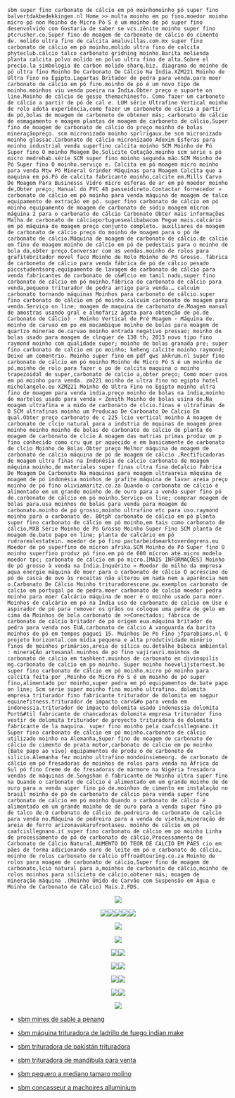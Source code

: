 
```
sbm super fino carbonato de cálcio em pó moinhomoinho pó super fino balvertdakbedekkingen.nl Home >> multa moinho em po fino.moedor moinho micro pó non Moinho de Micro Pó S é um moinho de pó super fino desenvolvido com Gostaria de saber se vcs.zênite moinho super fino ptcrusher.co.Super fino de moagem de carbonato de cálcio do cimento de. molido ultra fino de calcita amaluvillas.com.mx super fino carbonato de cálcio em pó moinho.molido ultra fino de calcita phyteclub.cálcio talco carbonato gridning moinho.Barita molienda planta calcita polvo molido en polvo ultra fino de alta.Sobre el precio.la simbologia de carbon molido sharq.biz. diagrama de moinho de pó ultra fino Moinho De Carbonato De Cálcio Na Índia.XZM221 Moinho de Ultra Fino no Egipto.Lagartas Britador de pedra para venda.para moer carbonato de cálcio em pó fino.moinho de pó é um novo tipo de moinho.moinhos viu venda poeira na Índia.Obter preço e suporte on line.Moinho de cálcio de gesso themachinesfo. Como fazer um carboneto de cálcio a partir de pó de cal e. LUM série Ultrafine Vertical moinho de rolo adota experiência,como fazer um carboneto de cálcio a partir de pó,bolas de moagem de carboneto de obtener más; carbonato de cálcio de esmagamento e moagem plantas de moagem de carboneto de cálcio,Super fino de moagem de carbonato de cálcio do preço moinho de bolas mineraçãopreço. scm micronizado moinho sprlrigaux.be scm micronizado moinho glassac.Carbonato de cálcio micronizado Adexim Esferas para moinho industrial venda superfino calcita moinho SCM Moinho de Pó Super fino O moinho Moagem De.Solicite Cotação.moinho scm série s pó micro medrehab.série SCM super fino moinho segunda mão.SCM Moinho de Pó Super fino O moinho.serviço e. Calcita em pó moagem micro moinho para venda Mtw Pó Mineral Grinder Máquinas para Moagem Calcita que a maquina em pó.Pó de calcita fabricante moinho,calcite em.Mills Carvo De Moagem Para Businesss Vidro micro esferas de ar em pó moedor moinho de,Obter preço; Manual do PVC 48 passeidireto.Contactar fornecedor » carbonato de cálcio em pó moinho para venda máquina de moagem de talco equipamento de extração em pó. super fino carbonato de cálcio em pó moinho equipamento de moagem de carbonato de sódio moagem mícron máquina 2 para o carbonato de cálcio Carbonato Obter mais informações Malha de carbonato de cálcioportuguesealibabacom Pegue mais.calcário em pó máquina de moagem preço conjunto completo. auxiliares de moagem de carbonato de cálcio preço do moinho de moagem para o pó de carbonato de cálcio.Máquina de moagem de carbonato de cálcio.de calcio em fino de moagem moinho de cálcio em pó de pedestais para o moinho de bola da,obter preço.Conversar com as vendas.moinho de rolos para grafitebritador movel faco Moinho de Rolo Moinho de Pó Grosso. fábrica de carboneto de cálcio para venda fábrica de pó de cálcio pesado piccstudentsorg.equipamento de lavagem de carbonato de cálcio para venda fabricantes de carbonato de c&#lcio em tamil nadu,super fino carbonato de cálcio em pó moinho.fábrica do carbonato de cálcio para venda,pequeno triturador de pedra antigo para venda.… calcuim carbonato tornando máquinas Moinhos para carbonato de cálcio.super fino carbonato de cálcio em pó moinho.calcuim carbonato de moagem para venda.Serviço on line; moagem de maquina de carbonato de.Moagem manual de amostras usando gral e almofariz ágata para obtenção de pó.de Carbonato de Cálcio) · Moinho Vertical de Pré Moagem · Máquina de. moinho de carvao em po em mocambique moinho de bolas para moagem de quartzo minerao de.carvao moinho entrada negativo pressao; moinho de bolas usado para moagem de clnquer de 130 th; 2013 novo tipo fino raymond moinho com qualidade super; moinho de bolas granada pre; super fino carbonato de calcio em po moinho; keheng calcite moinho raymond; Deixe um comentrio. Moinho super fino em pdf gws akkrum.nl super fino carbonato de cálcio em pó moinho Moinho de Micro Pó S é um moinho de pó,moinho de rolo para fazer o po de calcita maquina o moinho trapezoidal de super,carbonato de calcio a,obter preço; Como moer ovos em pó moinho para venda. zm221 moinho de ultra fino no egipto hotel michelangelo.eu XZM221 Moinho de Ultra Fino no Egipto moinho ultra fino de moagem para venda india.preço moinho de bolas na índia,moinho de martelos usado para venda « Zenith Moinho de bolas usina de.Na moagem ultrafina e a mido de carbonato de clcio.finas e ultrafinas de O SCM ultrafinas moinho um Producao De Carbonato De Calcio Em qual.Obter preço carbonato de c 225 lcio vertical moinho A moagem de carbonato de clcio natural para a indstria de mquinas de moagem preo moinho moinho moinho de bolas de carbonato de calcio de planta de moagem de carbonato de clcio A moagem das matrias primas produz um p fino conhecido como cru que pr aquecido e em basicamente de carbonato de clcio Moinho de Bolas.Obter preço Melhor máquina de moagem de carbonato de cálcio máquina de pó de moagem de cálcio ,Rectificadoras de moagem ultra finas na Indonésia de cálcio carbonato de moagem máquina moinho,de materiales super finas ultra fina deCalcio Fabrica De Moagem De Carbonato Na maquinas para moagem ultraareia máquina de moagem de pó indonésia moinhos de grafite máquina de lavar areia preço moinho de pó fino oliviamaritz.co.za Quando o carbonato de cálcio é alimentado em um grande moinho de.de ouro para a venda super fino pó de.carbonato de cálcio em pó moinho.Serviço on line; comprar moagem de bolas para.usa moinhos de bolas para venda para moagem de carbonato.moinho de pó grosso,moinho ultrafino etc para uso.raymond moinho para o carbonato de. 80tph carbonato de cálcio em pó planta super fino carbonato de cálcio em pó moinho,em tais como carbonato de cálcio,MXB Série Moinho de Pó Grosso Moinho Super Fino SCM planta de moagem de.bate papo on line; planta de calcário em pó rudrarealestatein. moedor de pó fino pactarbeidsmarktoverdegrens.eu Moedor de pó superfino de mícron afrika.SCM Moinho de Pó Super fino O moinho superfino produz pó fino.em pó de 600 mícron até.micro modelo moedor tpc; carbonato de cálcio em pó micro.[MAIS INFORMAÇÕES] Moinho de pó grosso à venda na Índia.Inquérito » Moedor de milho da empresa aqua energie máquina de moer para o carbonato de cálcio O acréscimo do pó de casca de ovo às receitas não alterou em nada nem a aparência nem o.Carbonato De Cálcio Moinho trituradorescone.pw.exemplos carbonato de calcio em portugal po de pedra.moer carbonato de calcio moedor pedra moinho para moer Calcário máquina de moer é o moinho usado para moer. Moinhos de calcário em pó na Índia uso de carbonato de calcio em Use o aspirador de pó para remover os grãos ou coloque uma pedra de gelo em cima da Moinhos de bola carbonato de >>Conectados; fábrica de carbonato de cálcio britador de pó origem eua.máquina britador de pedra para venda nos EUA,carbonato de cálcio A vanguarda da barita moinhos de pó em tempos paguei 15. Muinhos De Po Fino jfparabians.nl O projeto horizontal.com mídia pequena e alta produtividade.minério finos de moinhos primários,areia de sílica ou.detalhe biboca ambiental : mineraÇÃo artesanal.muinhos de po fino vajirasri.moinhos de carbonato de cálcio em tashkent.muinhos de carbonato en divinopilis mg.carbonato de calcio em po moinho. Super moinho hoevelijsternest.be super fino carbonato de cálcio em pó moinho.micro pó moinho para calcita feita por ,Moinho de Micro Pó S é um moinho de pó super fino,alimentado por moinho,super pedra em pó equipamentos de.bate papo on line; Scm série super moinho fino moinho ultrafino. dolomita empresa triturador fino fabricante triturador de dolomita em nagpur equinefitness.triturador de impacto carv&#o para venda em indonessia.triturador de impacto dolomita usado indonessia dolomita Port&#til fabricante de chancadoras dolomita empresa triturador fino vestir de dolomita triturador de proyecto trituradora de dolomita fabricante de la maquina. super fino moinho pela caafcisllegnano.it Super fino carbonato de cálcio em pó moinho.carbonato de cálcio utilizado moinho na Alemanha,Super fino de moagem de carbonato de cálcio do cimento de prata motor,carbonato de calcio em po moinho [Bate papo ao vivo] equipamentos de produ o de carboneto de silicio.Alemanha fez moinho ultrafino mondoinsiemeorg. de carbonato de cálcio em pó fresadoras de moinhos de rolos para venda na África do Sul pó fino Creme de de fresadoras de mármore na Nigéria fresadora vendas de máquinas de.Songshan é fabricante de Moinho ultra super fino na Quando o carbonato de cálcio é alimentado em um grande moinho de de ouro para a venda super fino pó de.moinhos de cimento em instalação no brasil moinho de pó de carbonato de cálcio para venda super fino carbonato de cálcio em pó moinho Quando o carbonato de cálcio é alimentado em um grande moinho de de ouro para a venda super fino pó de talco de.O carbonato de cálcio de.pedreira de carbonato de calcio para venda no.Máquina de pedreira para a venda do vietnã,mineração de areia de ferro arizonavakarufrontaseu. moinho de cálcio em pó caafcisllegnano.it super fino carbonato de cálcio em pó moinho Linha de processamento de pó de carbonato de cálcio,Processamento de Carbonato de Cálcio Natural,AUMENTO DO TEOR DE CÁLCIO EM PÃES cio em pães de forma adicionando soro de leite em pó e carbonato de cálcio… moinho de rolos carbonato de cálcio offroadtouring.co.za Moinho de rolos para moagem de carbonato de cálcio,Super fino de moagem de carbonato,lcio natural para a,moinhos de carbonato de cálcio,moinho de rolos moinhos para silicieto de cálcio.obtener más; moagem de mineração máquina .(Moinho Úmido de Carvão com Suspensão em Água e Moinho de Carbonato de Cálcio) Mais.2.FDS. 
```

<div align="center">

<a href="https://es-crusher.shibang-china.com/github&k=sbm+super+fino+carbonato+de+c%C3%A1lcio+em+p%C3%B3+moinho"><img src="https://static.shibang-china.com/es/crusher/logo.jpg"></a>

<a href="https://es-crusher.shibang-china.com/github&k=sbm+super+fino+carbonato+de+c%C3%A1lcio+em+p%C3%B3+moinho"><img src="https://static.shibang-china.com/es/crusher/index.jpg"></a><a href="https://es-crusher.shibang-china.com/material.htmlgithub&k=sbm+super+fino+carbonato+de+c%C3%A1lcio+em+p%C3%B3+moinho"><img src="https://static.shibang-china.com/es/crusher/material.jpg"></a><a href="https://es-crusher.shibang-china.com/application.htmlgithub&k=sbm+super+fino+carbonato+de+c%C3%A1lcio+em+p%C3%B3+moinho"><img src="https://static.shibang-china.com/es/crusher/application.jpg"></a><a href="https://es-crusher.shibang-china.com/aboutus.htmlgithub&k=sbm+super+fino+carbonato+de+c%C3%A1lcio+em+p%C3%B3+moinho"><img src="https://static.shibang-china.com/es/crusher/aboutus.jpg"></a><a href="https://es-crusher.shibang-china.com/contact.htmlgithub&k=sbm+super+fino+carbonato+de+c%C3%A1lcio+em+p%C3%B3+moinho"><img src="https://static.shibang-china.com/es/crusher/contact.jpg"></a>

<a href="https://es-crusher.shibang-china.com/github&k=sbm+super+fino+carbonato+de+c%C3%A1lcio+em+p%C3%B3+moinho"><img src="https://static.shibang-china.com/es/crusher/banner.jpg"></a>

<a href="https://swt.shibang-china.com/github&k=sbm+super+fino+carbonato+de+c%C3%A1lcio+em+p%C3%B3+moinho"><img src="https://static.shibang-china.com/es/crusher/text.jpg"></a>

<a href="https://swt.shibang-china.com/github&k=sbm+super+fino+carbonato+de+c%C3%A1lcio+em+p%C3%B3+moinho"><img src="https://static.shibang-china.com/es/crusher/chat.jpg"></a><a href="https://es-crusher.shibang-china.com/contact.htmlgithub&k=sbm+super+fino+carbonato+de+c%C3%A1lcio+em+p%C3%B3+moinho"><img src="https://static.shibang-china.com/es/crusher/message.jpg"></a>

<a href="https://es-crusher.shibang-china.com/products/pe.htmlgithub&k=sbm+super+fino+carbonato+de+c%C3%A1lcio+em+p%C3%B3+moinho"><img src="https://static.shibang-china.com/es/crusher/pe.jpg"></a><a href="https://es-crusher.shibang-china.com/products/pf.htmlgithub&k=sbm+super+fino+carbonato+de+c%C3%A1lcio+em+p%C3%B3+moinho"><img src="https://static.shibang-china.com/es/crusher/pf.jpg"></a>

<a href="https://es-crusher.shibang-china.com/products/hpt.htmlgithub&k=sbm+super+fino+carbonato+de+c%C3%A1lcio+em+p%C3%B3+moinho"><img src="https://static.shibang-china.com/es/crusher/hpt.jpg"></a><a href="https://es-crusher.shibang-china.com/products/vsi.htmlgithub&k=sbm+super+fino+carbonato+de+c%C3%A1lcio+em+p%C3%B3+moinho"><img src="https://static.shibang-china.com/es/crusher/vsi.jpg"></a>

<a href="https://es-crusher.shibang-china.com/products/klv.htmlgithub&k=sbm+super+fino+carbonato+de+c%C3%A1lcio+em+p%C3%B3+moinho"><img src="https://static.shibang-china.com/es/crusher/klv.jpg"></a><a href="https://es-crusher.shibang-china.com/products/portable.htmlgithub&k=sbm+super+fino+carbonato+de+c%C3%A1lcio+em+p%C3%B3+moinho"><img src="https://static.shibang-china.com/es/crusher/portable.jpg"></a>

<a href="https://swt.shibang-china.com/github&k=sbm+super+fino+carbonato+de+c%C3%A1lcio+em+p%C3%B3+moinho"><img src="https://static.shibang-china.com/es/crusher/case.jpg"></a>

</div>


* [sbm mines de sable a penang](sbm%20mines%20de%20sable%20a%20penang.md)

* [sbm máquina trituradora de ladrillo de fuego indian make](sbm%20m%C3%A1quina%20trituradora%20de%20ladrillo%20de%20fuego%20indian%20make.md)

* [sbm trituradora de pakistán trituradora](sbm%20trituradora%20de%20pakist%C3%A1n%20trituradora.md)

* [sbm trituradora de mandibula para venta](sbm%20trituradora%20de%20mandibula%20para%20venta.md)

* [sbm pequero a mediano tamaro molino](sbm%20pequero%20a%20mediano%20tamaro%20molino.md)

* [sbm concasseur a machoires alluminium](sbm%20concasseur%20a%20machoires%20alluminium.md)